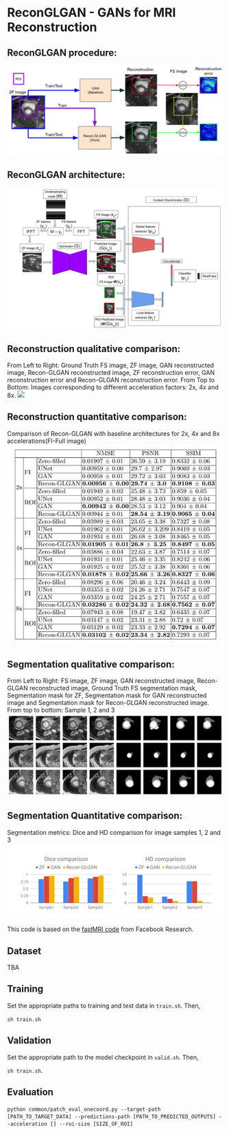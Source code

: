 # ReconGLGAN - GANs for MRI Reconstruction

## ReconGLGAN procedure:
![](figures/Recon_ROI_illustration.jpg)
## ReconGLGAN architecture:
![](figures/ROI_GAN.jpg)

## Reconstruction qualitative comparison:
From Left to Right: Ground Truth FS image, ZF image, GAN reconstructed
image, Recon-GLGAN reconstructed image, ZF reconstruction error, GAN reconstruction
error and Recon-GLGAN reconstruction error. From Top to Bottom: Images corresponding
to different acceleration factors: 2x, 4x and 8x.
![](figures/qualitative_comparison.jpg)

## Reconstruction quantitative comparison:
Comparison of Recon-GLGAN with baseline architectures for 2x, 4x and 8x
accelerations(FI-Full image)
![](figures/recon_quantitative_comparison.jpg)


## Segmentation qualitative comparison:
From Left to Right: FS image, ZF image, GAN reconstructed image, Recon-GLGAN reconstructed image, Ground Truth FS segmentation mask, Segmentation mask for ZF, Segmentation mask for GAN reconstructed image and Segmentation mask for Recon-GLGAN reconstructed image. From top to bottom: Sample 1, 2 and 3
![](figures/seg_qualitative_comparison.jpg)

## Segmentation Quantitative comparison:
Segmentation metrics: Dice and HD comparison for image samples 1, 2 and 3
![](figures/seg_quantitative_comparison.jpg)



This code is based on the [fastMRI code](https://github.com/facebookresearch/fastMRI) from Facebook Research.



## Dataset

TBA

## Training 

Set the appropriate paths to training and test data in ```train.sh```. Then,

```sh train.sh```


## Validation

Set the appropriate path to the model checkpoint in ```valid.sh```. Then,

```sh train.sh```.


## Evaluation

```python common/patch_eval_onecoord.py --target-path [PATH_TO_TARGET_DATA] --predictions-path [PATH_TO_PREDICTED_OUTPUTS] --acceleration [] --roi-size [SIZE_OF_ROI]```